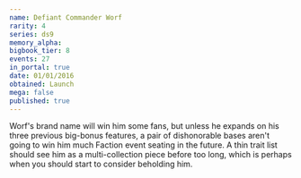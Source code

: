 ```yaml
---
name: Defiant Commander Worf
rarity: 4
series: ds9
memory_alpha:
bigbook_tier: 8
events: 27
in_portal: true
date: 01/01/2016
obtained: Launch
mega: false
published: true
---
```


Worf's brand name will win him some fans, but unless he expands on his three previous big-bonus features, a pair of dishonorable bases aren't going to win him much Faction event seating in the future. A thin trait list should see him as a multi-collection piece before too long, which is perhaps when you should start to consider beholding him.

